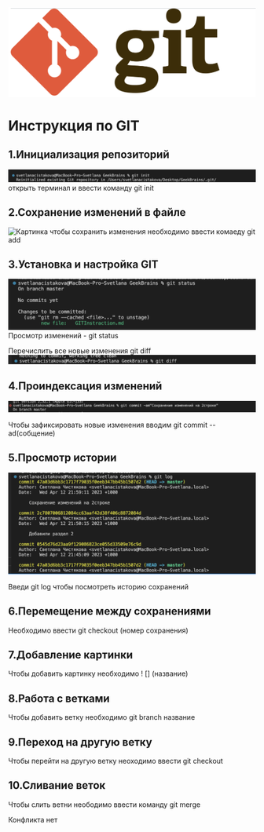 ![Здесь должна быть картинка](Log_git.png)
# Инструкция по GIT

## 1.Инициализация репозиторий
![Картинка](1.png)
открыть терминал и ввести команду git init

## 2.Сохранение изменений в файле 
![Картинка]()
чтобы сохранить изменения необходимо ввести комаеду git add
 
 ## 3.Установка и настройка GIT 
 ![Картинка](2.png) 
 Просмотр изменений - git status

 Перечислить все новые изменения git diff 
 ![PH](3.png) 

 ## 4.Проиндексация изменений 
 ![PH](4.png)

 Чтобы зафиксировать новые изменения вводим git commit --ad(собщение)

 ## 5.Просмотр истории 

 ![PH](5.png)

 Введи git log чтобы посмотреть историю сохранений 

 ## 6.Перемещение между сохранениями 
 
Необходимо ввести git checkout (номер сохранения)

## 7.Добавление картинки 

Чтобы добавить картинку необходимо ! [] (название)

## 8.Работа с ветками 
Чтобы добавить ветку необходимо  git branch название 

## 9.Переход на другую ветку 
Чтобы перейти на другую ветку неоходимо ввести  git checkout

## 10.Сливание веток 
Чтобы слить ветни неободимо ввести команду git merge

Конфликта нет 